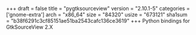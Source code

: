 +++
draft = false
title = "pygtksourceview"
version = "2.10.1-5"
categories = ['gnome-extra']
arch = "x86_64"
size = "84320"
usize = "673121"
sha1sum = "b38f6291c3cf85151ae51ba2543cafc136ce3619"
+++
Python bindings for GtkSourceView 2.X
